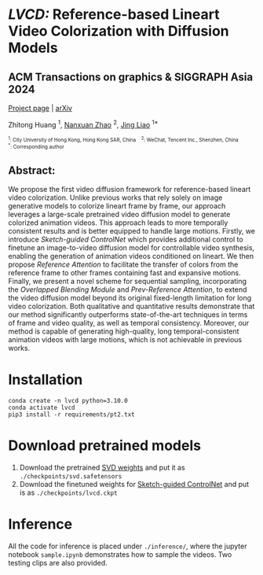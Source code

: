 # *LVCD:* Reference-based Lineart Video Colorization with Diffusion Models

## ACM Transactions on graphics & SIGGRAPH Asia 2024

[Project page](https://luckyhzt.github.io/lvcd) | [arXiv](https://arxiv.org/abs/2409.12960)

Zhitong Huang $^1$, [Nanxuan Zhao](http://nxzhao.com/) $^2$, [Jing Liao](https://scholars.cityu.edu.hk/en/persons/jing-liao(45757c38-f737-420d-8a7f-73b58d30c1fd).html) $^{1*}$

<font size="1"> $^1$: City University of Hong Kong, Hong Kong SAR, China &nbsp;&nbsp; $^2$: WeChat, Tencent Inc., Shenzhen, China </font> \
<font size="1"> $^*$: Corresponding author </font>

## Abstract:
We propose the first video diffusion framework for reference-based lineart video colorization. Unlike previous works that rely solely on image generative models to colorize lineart frame by frame, our approach leverages a large-scale pretrained video diffusion model to generate colorized animation videos. This approach leads to more temporally consistent results and is better equipped to handle large motions. Firstly, we introduce <em>Sketch-guided ControlNet</em> which provides additional control to finetune an image-to-video diffusion model for controllable video synthesis, enabling the generation of animation videos conditioned on lineart. We then propose <em>Reference Attention</em> to facilitate the transfer of colors from the reference frame to other frames containing fast and expansive motions. Finally, we present a novel scheme for sequential sampling, incorporating the <em>Overlapped Blending Module</em> and <em>Prev-Reference Attention</em>, to extend the video diffusion model beyond its original fixed-length limitation for long video colorization. Both qualitative and quantitative results demonstrate that our method significantly outperforms state-of-the-art techniques in terms of frame and video quality, as well as temporal consistency. Moreover, our method is capable of generating high-quality, long temporal-consistent animation videos with large motions, which is not achievable in previous works.





# Installation

```shell
conda create -n lvcd python=3.10.0
conda activate lvcd
pip3 install -r requirements/pt2.txt
```

# Download pretrained models
1. Download the pretrained [SVD weights](https://huggingface.co/stabilityai/stable-video-diffusion-img2vid/resolve/main/svd.safetensors) and put it as `./checkpoints/svd.safetensors`
2. Download the finetuned weights for [Sketch-guided ControlNet](https://huggingface.co/luckyhzt/lvcd_pretrained_models/resolve/main/lvcd.ckpt) and put is as `./checkpoints/lvcd.ckpt`

# Inference
All the code for inference is placed under `./inference/`, where the jupyter notebook `sample.ipynb` demonstrates how to sample the videos. Two testing clips are also provided.